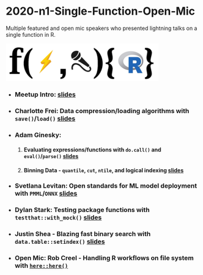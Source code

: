 # 2020-n1-Single-Function-Open-Mic
Multiple featured and open mic speakers who presented lightning talks on a single function in R.

<img src="https://github.com/Chicago-R-User-Group/2020-n1-Single-Function-Open-Mic/blob/master/intro-slides/images/function_mic.png" width="400px" />

- ### **Meetup Intro**: [slides](https://raw.githack.com/Chicago-R-User-Group/2020-n1-Single-Function-Open-Mic/master/intro-slides/Single_Function_intro.html)
- ### **Charlotte Frei**: Data compression/loading algorithms with `save()`/`load()` [slides](https://github.com/Chicago-R-User-Group/2020-n1-Single-Function-Open-Mic/blob/master/save()andload()_charlotte_frei.pdf)
- ### **Adam Ginesky**: 
    1. #### Evaluating expressions/functions with `do.call()` and `eval()`/`parse()` [slides](https://raw.githack.com/Chicago-R-User-Group/2020-n1-Single-Function-Open-Mic/master/eval_parse_binning/eval-and-parse.html)
    2. #### Binning Data - `quantile`, `cut`, `ntile`, and logical indexing [slides](https://raw.githack.com/Chicago-R-User-Group/2020-n1-Single-Function-Open-Mic/master/eval_parse_binning/quantile,ntile,-and-binning.html)
- ### **Svetlana Levitan**: Open standards for ML model deployment with `PMML`/`ONNX` [slides](https://github.com/Chicago-R-User-Group/2020-n1-Single-Function-Open-Mic/blob/master/R_PMML_ONNX_sveltana_levitan.pdf)
- ### **Dylan Stark**: Testing package functions with `testthat::with_mock()` [slides](https://github.com/Chicago-R-User-Group/2020-n1-Single-Function-Open-Mic/blob/master/testthat_with_mock_dylan_stark.pdf)
- ### **Justin Shea** - Blazing fast binary search with `data.table::setindex()` [slides](https://raw.githack.com/Chicago-R-User-Group/2020-n1-Single-Function-Open-Mic/master/datatable-setindex/Binary-search-with-datatable.html)
- ### **Open Mic: Rob Creel** - Handling R workflows on file system with [`here::here()`](https://github.com/jennybc/here_here)
